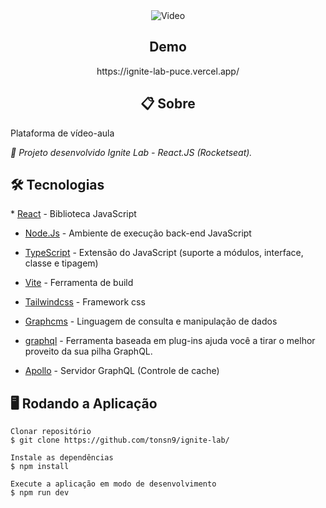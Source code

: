 <div align="center">
  <img alt="Video" src="event_platform.gif" />


<h2>Demo</h2>
https://ignite-lab-puce.vercel.app/

<h2>
📋 Sobre
</h2>
  
</div>
<span> Plataforma de vídeo-aula</span>
<p> 
  <i>🚀 Projeto desenvolvido Ignite Lab - React.JS (Rocketseat).</i>
</p>


<h2> 🛠 Tecnologias </h2>
* <a href="https://pt-br.reactjs.org/">React</a> - Biblioteca JavaScript

* <a href="https://nodejs.org/en/">Node.Js</a> - Ambiente de execução back-end JavaScript

* <a href="https://www.typescriptlang.org/">TypeScript</a> - Extensão do JavaScript (suporte a módulos, interface, classe e tipagem)

*  <a href="https://vitejs.dev/">Vite</a> - Ferramenta de build

* <a href="https://tailwindcss.com/docs/installation">Tailwindcss</a> - Framework css

*  <a href="https://app.graphcms.com/">Graphcms</a> - Linguagem de consulta e manipulação de dados

* <a href="https://www.graphql-code-generator.com/docs/guides/react">graphql</a> - Ferramenta baseada em plug-ins ajuda você a tirar o melhor proveito da sua pilha GraphQL.

* <a href="https://www.apollographql.com/docs/react/">Apollo</a> - Servidor GraphQL (Controle de cache)

<h2> 🖥️ Rodando a Aplicação </h2>

```
Clonar repositório
$ git clone https://github.com/tonsn9/ignite-lab/

Instale as dependências
$ npm install

Execute a aplicação em modo de desenvolvimento
$ npm run dev
```
